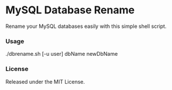 # MySQL Database Rename

Rename your MySQL databases easily with this simple shell script.

### Usage

./dbrename.sh [-u user] dbName newDbName

### License

Released under the MIT License.